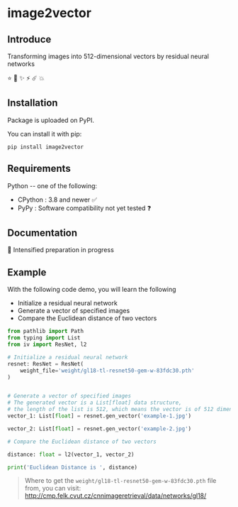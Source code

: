 # image2vector

## Introduce

Transforming images into 512-dimensional vectors by residual neural networks

⭐️ 🌟 ✨ ⚡️ ☄️ 💥

## Installation

Package is uploaded on PyPI.

You can install it with pip:

```shell
pip install image2vector
```

## Requirements

Python -- one of the following:

- CPython : 3.8 and newer ✅
- PyPy : Software compatibility not yet tested ❓

## Documentation

📄 Intensified preparation in progress

## Example

With the following code demo, you will learn the following

- Initialize a residual neural network
- Generate a vector of specified images
- Compare the Euclidean distance of two vectors

```python
from pathlib import Path
from typing import List
from iv import ResNet, l2

# Initialize a residual neural network
resnet: ResNet = ResNet(
    weight_file='weight/gl18-tl-resnet50-gem-w-83fdc30.pth'
)


# Generate a vector of specified images
# The generated vector is a List[float] data structure,
# the length of the list is 512, which means the vector is of 512 dimensions
vector_1: List[float] = resnet.gen_vector('example-1.jpg')

vector_2: List[float] = resnet.gen_vector('example-2.jpg')

# Compare the Euclidean distance of two vectors

distance: float = l2(vector_1, vector_2)

print('Euclidean Distance is ', distance)

```

> Where to get the `weight/gl18-tl-resnet50-gem-w-83fdc30.pth` file from, you can visit: http://cmp.felk.cvut.cz/cnnimageretrieval/data/networks/gl18/

